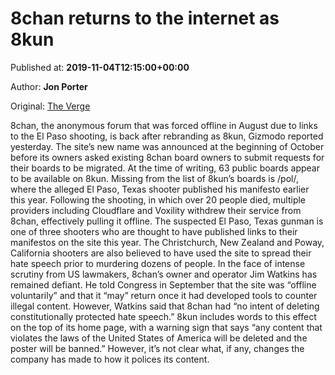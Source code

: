 
# 8chan returns to the internet as 8kun

Published at: **2019-11-04T12:15:00+00:00**

Author: **Jon Porter**

Original: [The Verge](https://www.theverge.com/2019/11/4/20947429/8chan-8kun-online-image-board-shooter-gunmen-manifesto)

8chan, the anonymous forum that was forced offline in August due to links to the El Paso shooting, is back after rebranding as 8kun, Gizmodo reported yesterday. The site’s new name was announced at the beginning of October before its owners asked existing 8chan board owners to submit requests for their boards to be migrated. At the time of writing, 63 public boards appear to be available on 8kun.
Missing from the list of 8kun’s boards is /pol/, where the alleged El Paso, Texas shooter published his manifesto earlier this year. Following the shooting, in which over 20 people died, multiple providers including Cloudflare and Voxility withdrew their service from 8chan, effectively pulling it offline.
The suspected El Paso, Texas gunman is one of three shooters who are thought to have published links to their manifestos on the site this year. The Christchurch, New Zealand and Poway, California shooters are also believed to have used the site to spread their hate speech prior to murdering dozens of people.
In the face of intense scrutiny from US lawmakers, 8chan’s owner and operator Jim Watkins has remained defiant. He told Congress in September that the site was “offline voluntarily” and that it “may” return once it had developed tools to counter illegal content. However, Watkins said that 8chan had “no intent of deleting constitutionally protected hate speech.”
8kun includes words to this effect on the top of its home page, with a warning sign that says “any content that violates the laws of the United States of America will be deleted and the poster will be banned.” However, it’s not clear what, if any, changes the company has made to how it polices its content.
